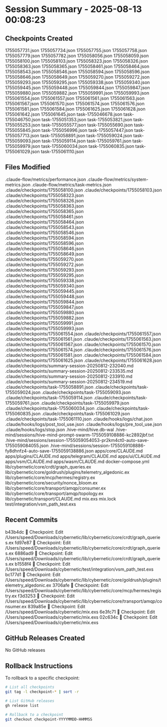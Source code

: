 # Session Summary - 2025-08-13 00:08:23

## Checkpoints Created
1755057731.json
1755057734.json
1755057755.json
1755057758.json
1755057779.json
1755057782.json
1755058056.json
1755058059.json
1755058100.json
1755058103.json
1755058323.json
1755058326.json
1755058363.json
1755058365.json
1755058461.json
1755058464.json
1755058543.json
1755058546.json
1755058594.json
1755058596.json
1755058646.json
1755058649.json
1755059270.json
1755059272.json
1755059293.json
1755059295.json
1755059338.json
1755059340.json
1755059445.json
1755059448.json
1755059844.json
1755059847.json
1755059880.json
1755059882.json
1755059991.json
1755059993.json
1755061554.json
1755061557.json
1755061561.json
1755061563.json
1755061567.json
1755061570.json
1755061574.json
1755061576.json
1755061581.json
1755061584.json
1755061625.json
1755061628.json
1755061642.json
1755061645.json
task-1755046678.json
task-1755046750.json
task-1755051353.json
task-1755053821.json
task-1755055253.json
task-1755055577.json
task-1755055690.json
task-1755055845.json
task-1755056996.json
task-1755057447.json
task-1755057713.json
task-1755058891.json
task-1755059024.json
task-1755059093.json
task-1755059114.json
task-1755059761.json
task-1755059979.json
task-1755060034.json
task-1755060835.json
task-1755061029.json
task-1755061110.json

## Files Modified
.claude-flow/metrics/performance.json
.claude-flow/metrics/system-metrics.json
.claude-flow/metrics/task-metrics.json
.claude/checkpoints/1755058100.json
.claude/checkpoints/1755058103.json
.claude/checkpoints/1755058323.json
.claude/checkpoints/1755058326.json
.claude/checkpoints/1755058363.json
.claude/checkpoints/1755058365.json
.claude/checkpoints/1755058461.json
.claude/checkpoints/1755058464.json
.claude/checkpoints/1755058543.json
.claude/checkpoints/1755058546.json
.claude/checkpoints/1755058594.json
.claude/checkpoints/1755058596.json
.claude/checkpoints/1755058646.json
.claude/checkpoints/1755058649.json
.claude/checkpoints/1755059270.json
.claude/checkpoints/1755059272.json
.claude/checkpoints/1755059293.json
.claude/checkpoints/1755059295.json
.claude/checkpoints/1755059338.json
.claude/checkpoints/1755059340.json
.claude/checkpoints/1755059445.json
.claude/checkpoints/1755059448.json
.claude/checkpoints/1755059844.json
.claude/checkpoints/1755059847.json
.claude/checkpoints/1755059880.json
.claude/checkpoints/1755059882.json
.claude/checkpoints/1755059991.json
.claude/checkpoints/1755059993.json
.claude/checkpoints/1755061554.json
.claude/checkpoints/1755061557.json
.claude/checkpoints/1755061561.json
.claude/checkpoints/1755061563.json
.claude/checkpoints/1755061567.json
.claude/checkpoints/1755061570.json
.claude/checkpoints/1755061574.json
.claude/checkpoints/1755061576.json
.claude/checkpoints/1755061581.json
.claude/checkpoints/1755061584.json
.claude/checkpoints/1755061625.json
.claude/checkpoints/1755061628.json
.claude/checkpoints/summary-session-20250812-232040.md
.claude/checkpoints/summary-session-20250812-233535.md
.claude/checkpoints/summary-session-20250812-233910.md
.claude/checkpoints/summary-session-20250812-234519.md
.claude/checkpoints/task-1755058891.json
.claude/checkpoints/task-1755059024.json
.claude/checkpoints/task-1755059093.json
.claude/checkpoints/task-1755059114.json
.claude/checkpoints/task-1755059761.json
.claude/checkpoints/task-1755059979.json
.claude/checkpoints/task-1755060034.json
.claude/checkpoints/task-1755060835.json
.claude/checkpoints/task-1755061029.json
.claude/checkpoints/task-1755061110.json
.claude/hooks/logs/chat.json
.claude/hooks/logs/post_tool_use.json
.claude/hooks/logs/pre_tool_use.json
.claude/hooks/logs/stop.json
.hive-mind/hive.db-wal
.hive-mind/sessions/hive-mind-prompt-swarm-1755059108886-kc2892jbf.txt
.hive-mind/sessions/session-1755059054053-pr2km4ct0-auto-save-1755059084055.json
.hive-mind/sessions/session-1755059108886-fy8dhnfz4-auto-save-1755059138886.json
apps/core/CLAUDE.md
apps/plugins/CLAUDE.md
apps/telegram/CLAUDE.md
apps/ui/CLAUDE.md
apps/vsm/CLAUDE.md
apps/wasm/CLAUDE.md
docker-compose.yml
lib/cybernetic/core/crdt/graph_queries.ex
lib/cybernetic/core/goldrush/plugins/telemetry_algedonic.ex
lib/cybernetic/core/mcp/hermes/registry.ex
lib/cybernetic/core/security/nonce_bloom.ex
lib/cybernetic/core/transport/amqp/consumer.ex
lib/cybernetic/core/transport/amqp/topology.ex
lib/cybernetic/transport/CLAUDE.md
mix.exs
mix.lock
test/integration/vsm_path_test.exs

## Recent Commits
b43b4dc 🔖 Checkpoint: Edit /Users/speed/Downloads/cybernetic/lib/cybernetic/core/crdt/graph_queries.ex
fd97e87 🔖 Checkpoint: Edit /Users/speed/Downloads/cybernetic/lib/cybernetic/core/crdt/graph_queries.ex
6886ad9 🔖 Checkpoint: Edit /Users/speed/Downloads/cybernetic/lib/cybernetic/core/crdt/graph_queries.ex
b1558f4 🔖 Checkpoint: Edit /Users/speed/Downloads/cybernetic/test/integration/vsm_path_test.exs
bc177d1 🔖 Checkpoint: Edit /Users/speed/Downloads/cybernetic/lib/cybernetic/core/goldrush/plugins/telemetry_algedonic.ex
3706afe 🔖 Checkpoint: Edit /Users/speed/Downloads/cybernetic/lib/cybernetic/core/mcp/hermes/registry.ex
f3d3253 🔖 Checkpoint: Edit /Users/speed/Downloads/cybernetic/lib/cybernetic/core/transport/amqp/consumer.ex
839a85e 🔖 Checkpoint: Edit /Users/speed/Downloads/cybernetic/mix.exs
6e3fc71 🔖 Checkpoint: Edit /Users/speed/Downloads/cybernetic/mix.exs
02c634c 🔖 Checkpoint: Edit /Users/speed/Downloads/cybernetic/mix.exs

## GitHub Releases Created
No GitHub releases

## Rollback Instructions
To rollback to a specific checkpoint:
```bash
# List all checkpoints
git tag -l checkpoint-* | sort -r

# List GitHub releases
gh release list

# Rollback to a checkpoint
git checkout checkpoint-YYYYMMDD-HHMMSS
```
